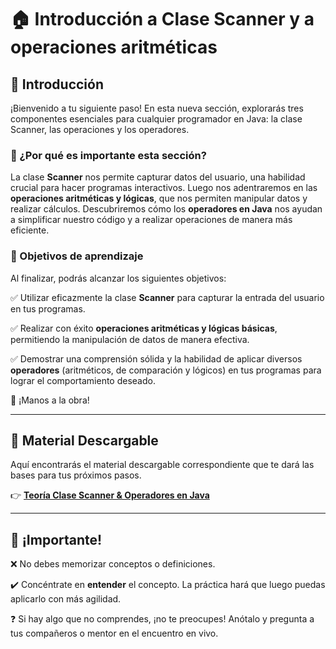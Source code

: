 # 🏠 Introducción a Clase Scanner y a operaciones aritméticas

## 👋 Introducción  
¡Bienvenido a tu siguiente paso! En esta nueva sección, explorarás tres componentes esenciales para cualquier programador en Java: la clase Scanner, las operaciones y los operadores.  

### 📌 ¿Por qué es importante esta sección?  

La clase **Scanner** nos permite capturar datos del usuario, una habilidad crucial para hacer programas interactivos. Luego nos adentraremos en las **operaciones aritméticas y lógicas**, que nos permiten manipular datos y realizar cálculos. Descubriremos cómo los **operadores en Java** nos ayudan a simplificar nuestro código y a realizar operaciones de manera más eficiente.  

### 🎯 Objetivos de aprendizaje  

Al finalizar, podrás alcanzar los siguientes objetivos:  

✅ Utilizar eficazmente la clase **Scanner** para capturar la entrada del usuario en tus programas.  

✅ Realizar con éxito **operaciones aritméticas y lógicas básicas**, permitiendo la manipulación de datos de manera efectiva.  

✅ Demostrar una comprensión sólida y la habilidad de aplicar diversos **operadores** (aritméticos, de comparación y lógicos) en tus programas para lograr el comportamiento deseado.  

💪 ¡Manos a la obra!  

---

## 📖 Material Descargable  

Aquí encontrarás el material descargable correspondiente que te dará las bases para tus próximos pasos.  

👉 **[Teoría Clase Scanner & Operadores en Java](#)**  

---

## 📢 ¡Importante!  

❌ No debes memorizar conceptos o definiciones.  

✔️ Concéntrate en **entender** el concepto. La práctica hará que luego puedas aplicarlo con más agilidad.  

❓ Si hay algo que no comprendes, ¡no te preocupes! Anótalo y pregunta a tus compañeros o mentor en el encuentro en vivo.  